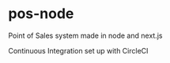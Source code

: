 # pos-node

Point of Sales system made in node and next.js

Continuous Integration set up with CircleCI

